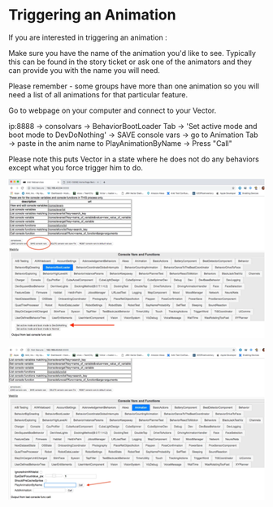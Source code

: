 # Triggering an Animation

If you are interested in triggering an animation :

Make sure you have the name of the animation you'd like to see. Typically this can be found in the story ticket or ask one of the animators and they can provide you with the name you will need.

Please remember - some groups have more than one animation so you will need a list of all animations for that particular feature. 

 

Go to webpage on your computer and connect to your Vector.

ip:8888 → consolvars → BehaviorBootLoader Tab → 'Set active mode and boot mode to DevDoNothing' → SAVE console vars → go to Animation Tab → paste in the anim name to PlayAnimationByName → Press "Call"


Please note this puts Vector in a state where he does not do any behaviors except what you force trigger him to do. 

![](images/Screen%20Shot%202019-04-23%20at%2011.51.22%20AM.png)

![](images/Screen%20Shot%202019-04-23%20at%2011.55.41%20AM.png)

